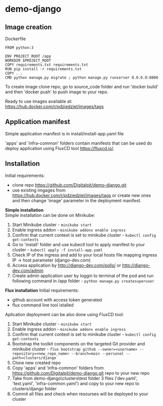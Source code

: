 # demo-django

## Image creation 
Dockerfile
```
FROM python:3

ENV PROJECT_ROOT /app
WORKDIR $PROJECT_ROOT
COPY requirements.txt requirements.txt
RUN pip install -r requirements.txt
COPY . .
CMD python manage.py migrate ; python manage.py runserver 0.0.0.0:8000
```
To create image clone repo, go to source_code folder and run 'docker build' and then 'docker push' to push image to your repo.

Ready to use images available at: https://hub.docker.com/r/pdziedziel/images/tags

## Application manifest

Simple application manifest is in install/install-app.yaml file

'apps' and 'infra-common' folders contain manifests that can be used do deploy application using FluxCD tool https://fluxcd.io/.

## Installation 

Initial requirements: 
  - clone repo https://github.com/Digitalpit/demo-django.git
  - use existing imgages from https://hub.docker.com/r/pdziedziel/images/tags or create new ones and then change 'image' parameter in the deployment manifest.

**Simple installation**  
Simple installation can be done on Minikube:  
  1. Start Minikube cluster - `minikube start`
  2. Enable ingress addon - `minikube addons enable ingress`
  3. Confirm that current context is set to minikube cluster - `kubectl config get-contexts`
  4. Go to 'install' folder and use kubectl tool to apply manifest to your cluster - `kubectl apply -f install-app.yaml`
  5. Check IP of the ingress and add to your local hosts file mapping ingress IP -> host parameter (django-dev.com)
  6. Access application by http://django-dev.com/polls/ or http://django-dev.com/admin
  7. Create admin application user by loggin to terminal of the pod and run following command in /app folder - `python manage.py createsuperuser`

**Flux installation**
Initial requirements: 
  - github account with access token generated
  - flux command line tool istalled
  
Aplication deployment can be also done using FluxCD tool:  
  1. Start Minikube cluster - `minikube start`
  2. Enable ingress addon - `minikube addons enable ingress`
  3. Confirm that current context is set to minikube cluster - `kubectl config get-contexts`
  4. Bootstrap the toolkit components on the targeted Git provider and minikube cluster - `flux bootstrap github --owner=<username> --repository=<new_repo_name> --branch=main --personal --path=clusters/django`
  5. Clone new created repo
  6. Copy 'apps' and 'infra-common' folders from https://github.com/Digitalpit/demo-django.git repo to your new repo
  7. Take from demo-django\clusters\test folder 3 files ('dev.yaml', 'test.yaml', 'infra-common.yaml') and copy to your new repo to clusters/django folder
  8. Commit all files and check when resourses will be deployed to your cluster


